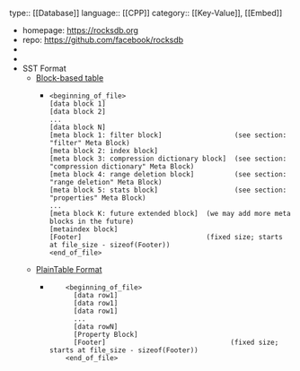 type:: [[Database]]
language:: [[CPP]] 
category:: [[Key-Value]], [[Embed]]

- homepage: https://rocksdb.org
- repo: https://github.com/facebook/rocksdb
-
-
- SST Format
	- [Block-based table](https://github.com/facebook/rocksdb/wiki/Rocksdb-BlockBasedTable-Format)
		- ```text
		  <beginning_of_file>
		  [data block 1]
		  [data block 2]
		  ...
		  [data block N]
		  [meta block 1: filter block]                  (see section: "filter" Meta Block)
		  [meta block 2: index block]
		  [meta block 3: compression dictionary block]  (see section: "compression dictionary" Meta Block)
		  [meta block 4: range deletion block]          (see section: "range deletion" Meta Block)
		  [meta block 5: stats block]                   (see section: "properties" Meta Block)
		  ...
		  [meta block K: future extended block]  (we may add more meta blocks in the future)
		  [metaindex block]
		  [Footer]                               (fixed size; starts at file_size - sizeof(Footer))
		  <end_of_file>
		  ```
	- [PlainTable Format](https://github.com/facebook/rocksdb/wiki/PlainTable-Format)
		- ```text
		      <beginning_of_file>
		        [data row1]
		        [data row1]
		        [data row1]
		        ...
		        [data rowN]
		        [Property Block]
		        [Footer]                               (fixed size; starts at file_size - sizeof(Footer))
		      <end_of_file>
		  ```
